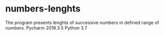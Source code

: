 # numbers-lenghts
The program presents lenghts of successive numbers in defined range of numbers.
Pycharm 2018.3.5
Python 3.7
